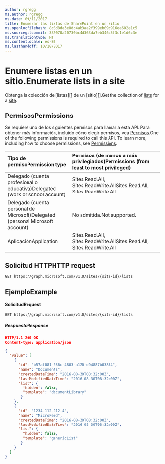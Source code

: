 ```yaml
---
author: rgregg
ms.author: rgregg
ms.date: 09/11/2017
title: Enumerar las listas de SharePoint en un sitio
ms.openlocfilehash: 8c3d8da3e8dc4ab3aa2f399eb09d916ea602e1c5
ms.sourcegitcommit: 339070a20730bc4d363da7eb346d5f3c1e1d6c3e
ms.translationtype: HT
ms.contentlocale: es-ES
ms.lasthandoff: 10/18/2017
---
```

# <a name="enumerate-lists-in-a-site"></a><span data-ttu-id="23375-102">Enumere listas en un sitio.</span><span class="sxs-lookup"><span data-stu-id="23375-102">Enumerate lists in a site</span></span>

<span data-ttu-id="23375-103">Obtenga la colección de [listas][] de un [sitio][].</span><span class="sxs-lookup"><span data-stu-id="23375-103">Get the collection of [lists][] for a [site][].</span></span>

[lists]: ../resources/list.md
[site]: ../resources/site.md

## <a name="permissions"></a><span data-ttu-id="23375-106">Permisos</span><span class="sxs-lookup"><span data-stu-id="23375-106">Permissions</span></span>

<span data-ttu-id="23375-p101">Se requiere uno de los siguientes permisos para llamar a esta API. Para obtener más información, incluido cómo elegir permisos, vea [Permisos](../../../concepts/permissions_reference.md).</span><span class="sxs-lookup"><span data-stu-id="23375-p101">One of the following permissions is required to call this API. To learn more, including how to choose permissions, see [Permissions](../../../concepts/permissions_reference.md).</span></span>

|<span data-ttu-id="23375-109">Tipo de permiso</span><span class="sxs-lookup"><span data-stu-id="23375-109">Permission type</span></span>      | <span data-ttu-id="23375-110">Permisos (de menos a más privilegiados)</span><span class="sxs-lookup"><span data-stu-id="23375-110">Permissions (from least to most privileged)</span></span>              |
|:--------------------|:---------------------------------------------------------|
|<span data-ttu-id="23375-111">Delegado (cuenta profesional o educativa)</span><span class="sxs-lookup"><span data-stu-id="23375-111">Delegated (work or school account)</span></span> | <span data-ttu-id="23375-112">Sites.Read.All, Sites.ReadWrite.All</span><span class="sxs-lookup"><span data-stu-id="23375-112">Sites.Read.All, Sites.ReadWrite.All</span></span>    |
|<span data-ttu-id="23375-113">Delegado (cuenta personal de Microsoft)</span><span class="sxs-lookup"><span data-stu-id="23375-113">Delegated (personal Microsoft account)</span></span> | <span data-ttu-id="23375-114">No admitida.</span><span class="sxs-lookup"><span data-stu-id="23375-114">Not supported.</span></span>    |
|<span data-ttu-id="23375-115">Aplicación</span><span class="sxs-lookup"><span data-stu-id="23375-115">Application</span></span> | <span data-ttu-id="23375-116">Sites.Read.All, Sites.ReadWrite.All</span><span class="sxs-lookup"><span data-stu-id="23375-116">Sites.Read.All, Sites.ReadWrite.All</span></span> |

## <a name="http-request"></a><span data-ttu-id="23375-117">Solicitud HTTP</span><span class="sxs-lookup"><span data-stu-id="23375-117">HTTP request</span></span>

```http
GET https://graph.microsoft.com/v1.0/sites/{site-id}/lists
```

## <a name="example"></a><span data-ttu-id="23375-118">Ejemplo</span><span class="sxs-lookup"><span data-stu-id="23375-118">Example</span></span>

#### <a name="request"></a><span data-ttu-id="23375-119">Solicitud</span><span class="sxs-lookup"><span data-stu-id="23375-119">Request</span></span>

<!-- { "blockType": "request", "name": "enum-lists", "scopes": "sites.read.all service.sharepoint" } -->

```http
GET https://graph.microsoft.com/v1.0/sites/{site-id}/lists
```

##### <a name="response"></a><span data-ttu-id="23375-120">Respuesta</span><span class="sxs-lookup"><span data-stu-id="23375-120">Response</span></span>

<!-- { "blockType": "response", "@type": "microsoft.graph.list", "isCollection": true, "truncated": true } -->

```json
HTTP/1.1 200 OK
Content-type: application/json

{
  "value": [
    {
      "id": "b57af081-936c-4803-a120-d94887b03864",
      "name": "Documents",
      "createdDateTime": "2016-08-30T08:32:00Z",
      "lastModifiedDateTime": "2016-08-30T08:32:00Z",
      "list": {
        "hidden": false,
        "template": "documentLibrary"
       }
    },
    {
      "id": "1234-112-112-4",
      "name": "MicroFeed",
      "createdDateTime": "2016-08-30T08:32:00Z",
      "lastModifiedDateTime": "2016-08-30T08:32:00Z",
      "list": {
        "hidden": false,
        "template": "genericList"
       }
    }
  ]
}
```

<!-- {
  "type": "#page.annotation",
  "description": "",
  "keywords": "",
  "section": "documentation",
  "tocPath": "Lists/Enumerate"
} -->
